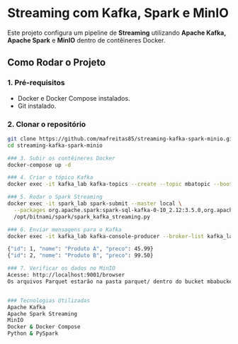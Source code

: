 # Streaming com Kafka, Spark e MinIO

Este projeto configura um pipeline de **Streaming** utilizando **Apache Kafka, Apache Spark** e **MinIO** dentro de contêineres Docker.

##  Como Rodar o Projeto

### 1. Pré-requisitos
- Docker e Docker Compose instalados.
- Git instalado.

### 2. Clonar o repositório
```sh
git clone https://github.com/mafreitas85/streaming-kafka-spark-minio.git
cd streaming-kafka-spark-minio

### 3. Subir os contêineres Docker
docker-compose up -d

### 4. Criar o tópico Kafka
docker exec -it kafka_lab kafka-topics --create --topic mbatopic --bootstrap-server kafka_lab:9092 --partitions 1 --replication-factor 1

### 5. Rodar o Spark Streaming
docker exec -it spark_lab spark-submit --master local \
  --packages org.apache.spark:spark-sql-kafka-0-10_2.12:3.5.0,org.apache.hadoop:hadoop-aws:3.3.4 \
  /opt/bitnami/spark/spark_kafka_streaming.py

### 6. Enviar mensagens para o Kafka
docker exec -it kafka_lab kafka-console-producer --broker-list kafka_lab:9092 --topic mbatopic

{"id": 1, "nome": "Produto A", "preco": 45.99}
{"id": 2, "nome": "Produto B", "preco": 99.50}

### 7. Verificar os dados no MinIO
Acesse: http://localhost:9001/browser
Os arquivos Parquet estarão na pasta parquet/ dentro do bucket mbabucket.


### Tecnologias Utilizadas
Apache Kafka
Apache Spark Streaming
MinIO
Docker & Docker Compose
Python & PySpark

